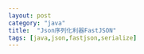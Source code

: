 ```yaml
---
layout: post
category: "java"
title:  "Json序列化利器FastJSON"
tags: [java,json,fastjson,serialize]
---
```

